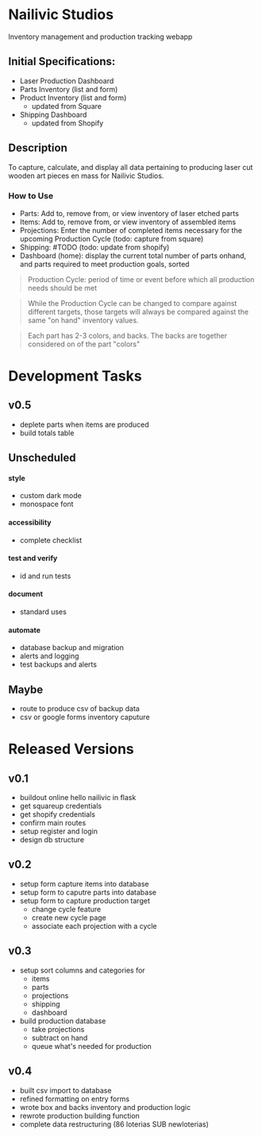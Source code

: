 # Nailivic Studios
Inventory management and production tracking webapp

## Initial Specifications:
- Laser Production Dashboard
- Parts Inventory (list and form)
- Product Inventory (list and form)
    - updated from Square
- Shipping Dashboard
    - updated from Shopify

## Description
To capture, calculate, and display all data pertaining to producing laser cut wooden art pieces en mass for Nailivic Studios.

### How to Use
- Parts: Add to, remove from, or view inventory of laser etched parts
- Items: Add to, remove from, or view inventory of assembled items 
- Projections: Enter the number of completed items necessary for the upcoming Production Cycle (todo: capture from square)
- Shipping: #TODO (todo: update from shopify)
- Dashboard (home): display the current total number of parts onhand, and parts required to meet production goals, sorted

> Production Cycle: period of time or event before which all production needs should be met

> While the Production Cycle can be changed to compare against different targets, those targets will always be compared against the same "on hand" inventory values.

> Each part has 2-3 colors, and backs. The backs are together considered on of the part "colors"

# Development Tasks


## v0.5
- deplete parts when items are produced
- build totals table


## Unscheduled
#### style
- custom dark mode
- monospace font
#### accessibility
- complete checklist
#### test and verify
- id and run tests
#### document
- standard uses
#### automate
- database backup and migration
- alerts and logging
- test backups and alerts

## Maybe
- route to produce csv of backup data
- csv or google forms inventory caputure

# Released Versions
## v0.1
- buildout online hello nailivic in flask
- get squareup credentials
- get shopify credentials
- confirm main routes
- setup register and login
- design db structure

## v0.2
- setup form capture items into database
- setup form to caputre parts into database
- setup form to capture production target
    - change cycle feature
    - create new cycle page
    - associate each projection with a cycle

## v0.3
- setup sort columns and categories for
    - items
    - parts
    - projections
    - shipping
    - dashboard
- build production database
    - take projections
    - subtract on hand
    - queue what's needed for production

## v0.4
- built csv import to database
- refined formatting on entry forms
- wrote box and backs inventory and production logic
- rewrote production building function
- complete data restructuring (86 loterias SUB newloterias)
